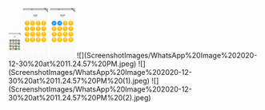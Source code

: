 <img src="ScreenshotImages/WhatsApp%20Image%202020-12-30%20at%2011.24.57%20PM.jpeg" height="50">
<img src="ScreenshotImages/WhatsApp%20Image%202020-12-30%20at%2011.24.57%20PM%20(1).jpeg" width="50">
<img src="ScreenshotImages/WhatsApp%20Image%202020-12-30%20at%2011.24.57%20PM%20(2).jpeg" width="50">
![](ScreenshotImages/WhatsApp%20Image%202020-12-30%20at%2011.24.57%20PM.jpeg)
![](ScreenshotImages/WhatsApp%20Image%202020-12-30%20at%2011.24.57%20PM%20(1).jpeg)
![](ScreenshotImages/WhatsApp%20Image%202020-12-30%20at%2011.24.57%20PM%20(2).jpeg)


